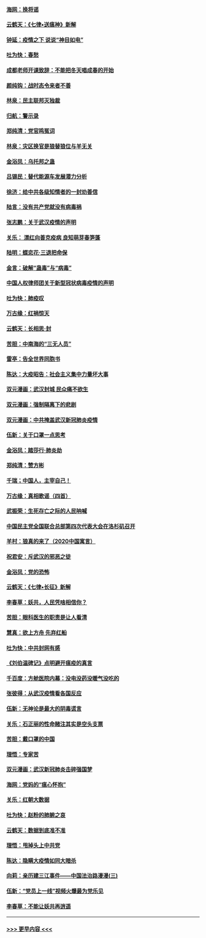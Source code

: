 #### [海网：换将谣](../pages/nsc993/n11873712.md?t=02170702) 
#### [云鹤天：《七律▪送瘟神》新解](../pages/nsc993/n11873598.md?t=02170702) 
#### [钟延：疫情之下 说说“神目如电”](../pages/nsc993/n11873121.md?t=02170702) 
#### [吐为快：春愁](../pages/nsc993/n11872801.md?t=02170702) 
#### [成都老师开课致辞：不能把冬天唱成春的开始](../pages/nsc993/n11872653.md?t=02170702) 
#### [颜纯钩：战时态令来者不善](../pages/nsc993/n11872011.md?t=02170702) 
#### [林泉：民主联邦灭独裁](../pages/nsc993/n11870998.md?t=02170702) 
#### [归航：警示录](../pages/nsc993/n11870963.md?t=02170702) 
#### [郑纯清：党官鸣冤词](../pages/nsc993/n11870938.md?t=02170702) 
#### [林泉：灾区换官是狼替狼位与羊无关](../pages/nsc993/n11870896.md?t=02170702) 
#### [金浴凤：乌托邦之蛊](../pages/nsc993/n11870879.md?t=02170702) 
#### [吕锡民：替代能源车发展潜力分析](../pages/nsc993/n11870656.md?t=02170702) 
#### [徐济：给中共各级知情者的一封劝善信](../pages/nsc993/n11868561.md?t=02170702) 
#### [陆言：没有共产党就没有病毒祸](../pages/nsc993/n11868232.md?t=02170702) 
#### [张志鹏：关于武汉疫情的声明](../pages/nsc993/n11867182.md?t=02170702) 
#### [关乐： 漂红向善克疫病 良知萌芽春笋蓬](../pages/nsc993/n11865710.md?t=02170702) 
#### [陆明：蝶恋花‧三退把命保](../pages/nsc993/n11865673.md?t=02170702) 
#### [金言：破解“蛊毒”与“病毒”](../pages/nsc993/n11864103.md?t=02170702) 
#### [中国人权律师团关于新型冠状病毒疫情的声明](../pages/nsc993/n11864249.md?t=02170702) 
#### [吐为快：肺疫叹](../pages/nsc993/n11864027.md?t=02170702) 
#### [万古缘：红祸惊天](../pages/nsc993/n11864079.md?t=02170702) 
#### [云鹤天：长相思‧封](../pages/nsc993/n11864006.md?t=02170702) 
#### [苦胆：中南海的“三无人员”](../pages/nsc993/n11862997.md?t=02170702) 
#### [雷亭：告全世界同胞书](../pages/nsc993/n11862572.md?t=02170702) 
#### [陈达：大疫昭告：社会主义集中力量坏大事](../pages/nsc993/n11859419.md?t=02170702) 
#### [双元漫画：武汉封城 民众痛不欲生](../pages/nsc993/n11859287.md?t=02170702) 
#### [双元漫画：强制隔离下的悲剧](../pages/nsc993/n11859244.md?t=02170702) 
#### [双元漫画：中共掩盖武汉新冠肺炎疫情](../pages/nsc993/n11858249.md?t=02170702) 
#### [伍新：关于口罩一点思考](../pages/nsc993/n11859195.md?t=02170702) 
#### [金浴凤：踏莎行‧肺炎劫](../pages/nsc993/n11858227.md?t=02170702) 
#### [郑纯清：赞方彬](../pages/nsc993/n11856803.md?t=02170702) 
#### [千瑞；中国人，主宰自己！](../pages/nsc993/n11856793.md?t=02170702) 
#### [万古缘：真相歌谣（四首）](../pages/nsc993/n11856263.md?t=02170702) 
#### [武振荣：生死存亡之际的人民呐喊](../pages/nsc993/n11856256.md?t=02170702) 
#### [中国民主党全国联合总部第四次代表大会在洛杉矶召开](../pages/nsc993/n11856344.md?t=02170702) 
#### [羊村：狼真的来了（2020中国寓言）](../pages/nsc993/n11856229.md?t=02170702) 
#### [祝君安：斥武汉的邪恶之徒](../pages/nsc993/n11855861.md?t=02170702) 
#### [金浴凤：党的恐怖](../pages/nsc993/n11855849.md?t=02170702) 
#### [云鹤天：《七律▪长征》新解](../pages/nsc993/n11855479.md?t=02170702) 
#### [李春草：妖共，人民凭啥相信你？](../pages/nsc993/n11855196.md?t=02170702) 
#### [苦胆：眼科医生的职责是让人看清](../pages/nsc993/n11853840.md?t=02170702) 
#### [慧真：欲上方舟 先弃红船](../pages/nsc993/n11853483.md?t=02170702) 
#### [吐为快：中共封网有感](../pages/nsc993/n11852575.md?t=02170702) 
#### [《刘伯温碑记》点明避开瘟疫的真言](../pages/nsc993/n11852128.md?t=02170702) 
#### [千百度：方舱医院内幕：没电没药没暖气没吃的](../pages/nsc993/n11850211.md?t=02170702) 
#### [张彼得：从武汉疫情看各国反应](../pages/nsc993/n11850102.md?t=02170702) 
#### [伍新：无神论是最大的阴毒谎言](../pages/nsc993/n11846129.md?t=02170702) 
#### [关乐：石正丽的性命赌注其实是空头支票](../pages/nsc993/n11846109.md?t=02170702) 
#### [苦胆：戴口罩的中国](../pages/nsc993/n11845576.md?t=02170702) 
#### [理悟：专家苦](../pages/nsc993/n11845564.md?t=02170702) 
#### [双元漫画：武汉新冠肺炎击碎强国梦](../pages/nsc993/n11843320.md?t=02170702) 
#### [海网：党妈的“瘟心怀抱”](../pages/nsc993/n11840740.md?t=02170702) 
#### [关乐：红朝大数据](../pages/nsc993/n11840675.md?t=02170702) 
#### [吐为快：赵粉的肺腑之哀](../pages/nsc993/n11840618.md?t=02170702) 
#### [云鹤天：数据到底准不准](../pages/nsc993/n11840325.md?t=02170702) 
#### [理悟：甩掉头上中共党](../pages/nsc993/n11838826.md?t=02170702) 
#### [陈达：隐瞒大疫情如同大暗杀](../pages/nsc993/n11838771.md?t=02170702) 
#### [向莉：亲历建三江事件——中国法治路漫漫(三)](../pages/nsc993/n11831825.md?t=02170702) 
#### [伍新：“党员上一线”视频火爆最为党乐见](../pages/nsc993/n11838200.md?t=02170702) 
#### [李春草：不能让妖共再逍遥](../pages/nsc993/n11838102.md?t=02170702) 

----
#### [ >>> 更早内容 <<< ](../indexes/nsc993-earlier.md)
